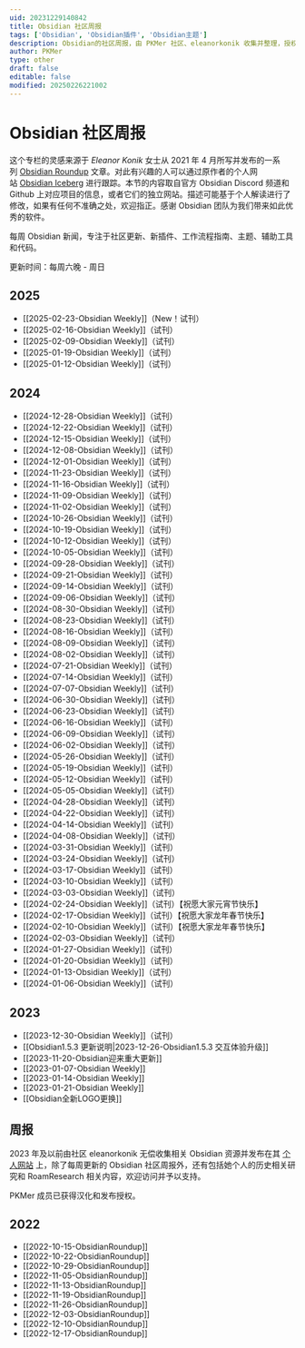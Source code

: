 ```yaml
---
uid: 20231229140842
title: Obsidian 社区周报
tags: ['Obsidian', 'Obsidian插件', 'Obsidian主题']
description: Obsidian的社区周报，由 PKMer 社区、eleanorkonik 收集并整理，授权 Pkmer 进行翻译
author: PKMer
type: other
draft: false
editable: false
modified: 20250226221002
---
```


# Obsidian 社区周报

这个专栏的灵感来源于 _Eleanor Konik_ 女士从 2021 年 4 月所写并发布的一系列 [Obsidian Roundup](https://www.eleanorkonik.com/tag/roundup/) 文章。对此有兴趣的人可以通过原作者的个人网站 [Obsidian Iceberg](https://www.eleanorkonik.com/) 进行跟踪。本节的内容取自官方 Obsidian Discord 频道和 Github 上对应项目的信息，或者它们的独立网站。描述可能基于个人解读进行了修改，如果有任何不准确之处，欢迎指正。感谢 Obsidian 团队为我们带来如此优秀的软件。

每周 Obsidian 新闻，专注于社区更新、新插件、工作流程指南、主题、辅助工具和代码。

更新时间：每周六晚 - 周日

## 2025

- [[2025-02-23-Obsidian Weekly]]（New！试刊）
- [[2025-02-16-Obsidian Weekly]]（试刊）
- [[2025-02-09-Obsidian Weekly]]（试刊）
- [[2025-01-19-Obsidian Weekly]]（试刊）
- [[2025-01-12-Obsidian Weekly]]（试刊）

## 2024

- [[2024-12-28-Obsidian Weekly]]（试刊）
- [[2024-12-22-Obsidian Weekly]]（试刊）
- [[2024-12-15-Obsidian Weekly]]（试刊）
- [[2024-12-08-Obsidian Weekly]]（试刊）
- [[2024-12-01-Obsidian Weekly]]（试刊）
- [[2024-11-23-Obsidian Weekly]]（试刊）
- [[2024-11-16-Obsidian Weekly]]（试刊）
- [[2024-11-09-Obsidian Weekly]]（试刊）
- [[2024-11-02-Obsidian Weekly]]（试刊）
- [[2024-10-26-Obsidian Weekly]]（试刊）
- [[2024-10-19-Obsidian Weekly]]（试刊）
- [[2024-10-12-Obsidian Weekly]]（试刊）
- [[2024-10-05-Obsidian Weekly]]（试刊）
- [[2024-09-28-Obsidian Weekly]]（试刊）
- [[2024-09-21-Obsidian Weekly]]（试刊）
- [[2024-09-14-Obsidian Weekly]]（试刊）
- [[2024-09-06-Obsidian Weekly]]（试刊）
- [[2024-08-30-Obsidian Weekly]]（试刊）
- [[2024-08-23-Obsidian Weekly]]（试刊）
- [[2024-08-16-Obsidian Weekly]]（试刊）
- [[2024-08-09-Obsidian Weekly]]（试刊）
- [[2024-08-02-Obsidian Weekly]]（试刊）
- [[2024-07-21-Obsidian Weekly]]（试刊）
- [[2024-07-14-Obsidian Weekly]]（试刊）
- [[2024-07-07-Obsidian Weekly]]（试刊）
- [[2024-06-30-Obsidian Weekly]]（试刊）
- [[2024-06-23-Obsidian Weekly]]（试刊）
- [[2024-06-16-Obsidian Weekly]]（试刊）
- [[2024-06-09-Obsidian Weekly]]（试刊）
- [[2024-06-02-Obsidian Weekly]]（试刊）
- [[2024-05-26-Obsidian Weekly]]（试刊）
- [[2024-05-19-Obsidian Weekly]]（试刊）
- [[2024-05-12-Obsidian Weekly]]（试刊）
- [[2024-05-05-Obsidian Weekly]]（试刊）
- [[2024-04-28-Obsidian Weekly]]（试刊）
- [[2024-04-22-Obsidian Weekly]]（试刊）
- [[2024-04-14-Obsidian Weekly]]（试刊）
- [[2024-04-08-Obsidian Weekly]]（试刊）
- [[2024-03-31-Obsidian Weekly]]（试刊）
- [[2024-03-24-Obsidian Weekly]]（试刊）
- [[2024-03-17-Obsidian Weekly]]（试刊）
- [[2024-03-10-Obsidian Weekly]]（试刊）
- [[2024-03-03-Obsidian Weekly]]（试刊）
- [[2024-02-24-Obsidian Weekly]]（试刊）【祝愿大家元宵节快乐】
- [[2024-02-17-Obsidian Weekly]]（试刊）【祝愿大家龙年春节快乐】
- [[2024-02-10-Obsidian Weekly]]（试刊）【祝愿大家龙年春节快乐】
- [[2024-02-03-Obsidian Weekly]]（试刊）
- [[2024-01-27-Obsidian Weekly]]（试刊）
- [[2024-01-20-Obsidian Weekly]]（试刊）
- [[2024-01-13-Obsidian Weekly]]（试刊）
- [[2024-01-06-Obsidian Weekly]]（试刊）

## 2023

- [[2023-12-30-Obsidian Weekly]]（试刊）
- [[Obsidian1.5.3 更新说明|2023-12-26-Obsidian1.5.3 交互体验升级]]
- [[2023-11-20-Obsidian迎来重大更新]]
- [[2023-01-07-Obsidian Weekly]]
- [[2023-01-14-Obsidian Weekly]]
- [[2023-01-21-Obsidian Weekly]]
- [[Obsidian全新LOGO更换]]

## 周报

2023 年及以前由社区 eleanorkonik 无偿收集相关 Obsidian 资源并发布在其 [个人网站](https://www.eleanorkonik.com/) 上，除了每周更新的 Obsidian 社区周报外，还有包括她个人的历史相关研究和 RoamResearch 相关内容，欢迎访问并予以支持。

PKMer 成员已获得汉化和发布授权。

## 2022

- [[2022-10-15-ObsidianRoundup]]
- [[2022-10-22-ObsidianRoundup]]
- [[2022-10-29-ObsidianRoundup]]
- [[2022-11-05-ObsidianRoundup]]
- [[2022-11-13-ObsidianRoundup]]
- [[2022-11-19-ObsidianRoundup]]
- [[2022-11-26-ObsidianRoundup]]
- [[2022-12-03-ObsidianRoundup]]
- [[2022-12-10-ObsidianRoundup]]
- [[2022-12-17-ObsidianRoundup]]
